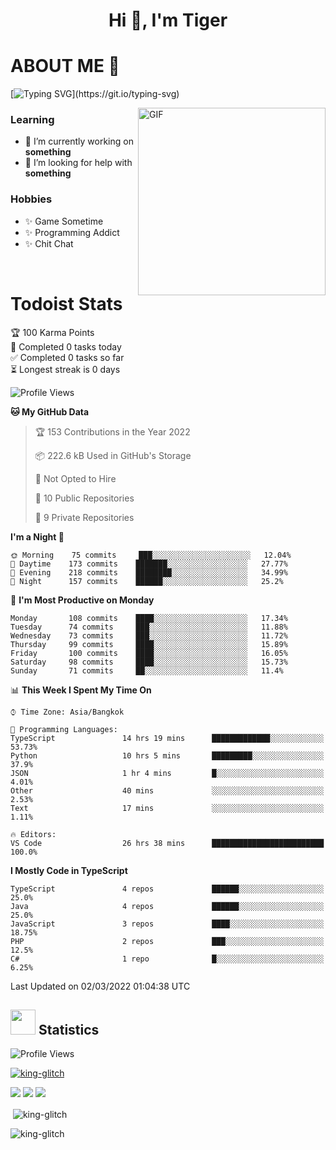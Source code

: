<h1 align="center">Hi 👋, I'm Tiger</h1>




# ABOUT ME 💬

[![Typing SVG](https://readme-typing-svg.herokuapp.com?color=22F771&vCenter=true&lines=A+perssionate+developer+from+nowhere.)](https://git.io/typing-svg)

<img hight="200px" width="300px" alt="GIF" align="right" src="https://media.giphy.com/media/LmNwrBhejkK9EFP504/giphy.gif">

### Learning
- 🔭 I’m currently working on **something**
- 🤝 I’m looking for help with **something**

### Hobbies
- ✨ Game Sometime
- ✨ Programming Addict
- ✨ Chit Chat

</br>


# Todoist Stats

<!-- TODO-IST:START -->
🏆  100 Karma Points           
🌸  Completed 0 tasks today           
✅  Completed 0 tasks so far           
⏳  Longest streak is 0 days
<!-- TODO-IST:END -->

<!--START_SECTION:waka-->
![Profile Views](http://img.shields.io/badge/Profile%20Views-1-blue)

**🐱 My GitHub Data** 

> 🏆 153 Contributions in the Year 2022
 > 
> 📦 222.6 kB Used in GitHub's Storage 
 > 
> 🚫 Not Opted to Hire
 > 
> 📜 10 Public Repositories 
 > 
> 🔑 9 Private Repositories  
 > 
**I'm a Night 🦉** 

```text
🌞 Morning    75 commits     ███░░░░░░░░░░░░░░░░░░░░░░   12.04% 
🌆 Daytime    173 commits    ███████░░░░░░░░░░░░░░░░░░   27.77% 
🌃 Evening    218 commits    ████████░░░░░░░░░░░░░░░░░   34.99% 
🌙 Night      157 commits    ██████░░░░░░░░░░░░░░░░░░░   25.2%

```
📅 **I'm Most Productive on Monday** 

```text
Monday       108 commits    ████░░░░░░░░░░░░░░░░░░░░░   17.34% 
Tuesday      74 commits     ███░░░░░░░░░░░░░░░░░░░░░░   11.88% 
Wednesday    73 commits     ███░░░░░░░░░░░░░░░░░░░░░░   11.72% 
Thursday     99 commits     ████░░░░░░░░░░░░░░░░░░░░░   15.89% 
Friday       100 commits    ████░░░░░░░░░░░░░░░░░░░░░   16.05% 
Saturday     98 commits     ████░░░░░░░░░░░░░░░░░░░░░   15.73% 
Sunday       71 commits     ██░░░░░░░░░░░░░░░░░░░░░░░   11.4%

```


📊 **This Week I Spent My Time On** 

```text
⌚︎ Time Zone: Asia/Bangkok

💬 Programming Languages: 
TypeScript               14 hrs 19 mins      █████████████░░░░░░░░░░░░   53.73% 
Python                   10 hrs 5 mins       █████████░░░░░░░░░░░░░░░░   37.9% 
JSON                     1 hr 4 mins         █░░░░░░░░░░░░░░░░░░░░░░░░   4.01% 
Other                    40 mins             ░░░░░░░░░░░░░░░░░░░░░░░░░   2.53% 
Text                     17 mins             ░░░░░░░░░░░░░░░░░░░░░░░░░   1.11%

🔥 Editors: 
VS Code                  26 hrs 38 mins      █████████████████████████   100.0%

```

**I Mostly Code in TypeScript** 

```text
TypeScript               4 repos             ██████░░░░░░░░░░░░░░░░░░░   25.0% 
Java                     4 repos             ██████░░░░░░░░░░░░░░░░░░░   25.0% 
JavaScript               3 repos             ████░░░░░░░░░░░░░░░░░░░░░   18.75% 
PHP                      2 repos             ███░░░░░░░░░░░░░░░░░░░░░░   12.5% 
C#                       1 repo              █░░░░░░░░░░░░░░░░░░░░░░░░   6.25%

```



 Last Updated on 02/03/2022 01:04:38 UTC
<!--END_SECTION:waka-->

## <img height="40" src="https://raw.githubusercontent.com/innng/innng/master/assets/kyubey.gif"/> Statistics

![Profile Views](https://komarev.com/ghpvc/?username=king-glitch)  

<p align="left"> 
 <a href="https://github.com/ryo-ma/github-profile-trophy">
  <img src="https://github-profile-trophy.vercel.app/?username=king-glitch&theme=dracula" alt="king-glitch" />
 </a> </p>

![](https://github-profile-summary-cards.vercel.app/api/cards/profile-details?username=king-glitch&theme=dracula)
![](https://github-profile-summary-cards.vercel.app/api/cards/stats?username=king-glitch&theme=dracula) 
![](https://github-profile-summary-cards.vercel.app/api/cards/productive-time?username=king-glitch&theme=dracula)


<p>&nbsp;<img align="center" src="https://github-readme-stats.vercel.app/api?username=king-glitch&theme=dracula" alt="king-glitch" /></p>

<p><img align="center" src="https://github-readme-streak-stats.herokuapp.com/?user=king-glitch&theme=dracula" alt="king-glitch" /></p>
